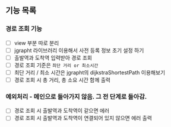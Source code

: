 ## 기능 목록
### 경로 조회 기능
- [ ] view 부분 따로 분리
- [ ] jgrapht 라이브러리 이용해서 사전 등록 정보 초기 설정 하기
- [ ] 출발역과 도착역 입력받아 경로 조회
- [ ] 경로 조회 기준은 `최단 거리 or 최소시간`
- [ ] 최단 거리 / 최소 시간은  jgrapht의 dijkstraShortestPath 이용해보기
- [ ] 경로 조회 시 총 거리, 총 소요 시간 함께 출력

### 예외처리 - 메인으로 돌아가지 않음. 그 전 단계로 돌아감.
- [ ] 경로 조회 시 출발역과 도착역이 같으면 에러
- [ ] 경로 조회 시 출발역과 도착역이 연결되어 있지 않으면 에러 출력
